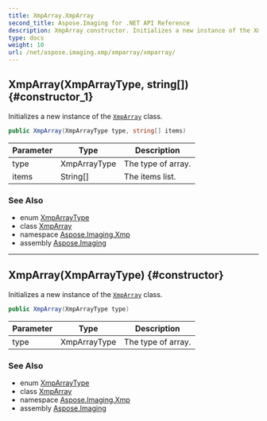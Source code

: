 ```yaml
---
title: XmpArray.XmpArray
second_title: Aspose.Imaging for .NET API Reference
description: XmpArray constructor. Initializes a new instance of the XmpArray class
type: docs
weight: 10
url: /net/aspose.imaging.xmp/xmparray/xmparray/
---
```

## XmpArray(XmpArrayType, string[]) {#constructor_1}

Initializes a new instance of the [`XmpArray`](../) class.

```csharp
public XmpArray(XmpArrayType type, string[] items)
```

| Parameter | Type | Description |
| --- | --- | --- |
| type | XmpArrayType | The type of array. |
| items | String[] | The items list. |

### See Also

* enum [XmpArrayType](../../xmparraytype/)
* class [XmpArray](../)
* namespace [Aspose.Imaging.Xmp](../../xmparray/)
* assembly [Aspose.Imaging](../../../)

---

## XmpArray(XmpArrayType) {#constructor}

Initializes a new instance of the [`XmpArray`](../) class.

```csharp
public XmpArray(XmpArrayType type)
```

| Parameter | Type | Description |
| --- | --- | --- |
| type | XmpArrayType | The type of array. |

### See Also

* enum [XmpArrayType](../../xmparraytype/)
* class [XmpArray](../)
* namespace [Aspose.Imaging.Xmp](../../xmparray/)
* assembly [Aspose.Imaging](../../../)


